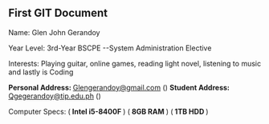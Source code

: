 ## First GIT Document

Name: Glen John Gerandoy

Year Level: 3rd-Year BSCPE --System Administration Elective

Interests: Playing guitar, online games, reading light novel, listening to music and lastly is Coding

<b> Personal Address: </b> Glengerandoy@gmail.com () <b> Student Address: </b> Qgegerandoy@tip.edu.ph ()

Computer Specs: (<b> Intel i5-8400F </b>) (<b> 8GB RAM </b>) (<b> 1TB HDD </b>) 
